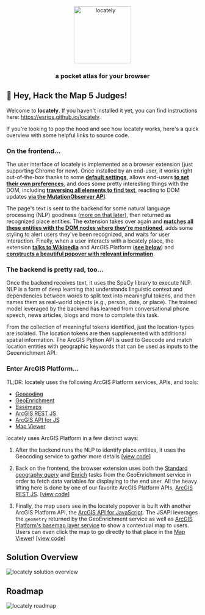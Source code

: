 <div align="center">
  <a href="#">
    <img height="150px" src="https://esrips.github.io/locately/logo.jpg" alt="locately" title="locately" />     <a/>
  <h3 align="center">a pocket atlas for your browser</h3>
</div>
 
## 👋 Hey, Hack the Map 5 Judges!

Welcome to **locately**. If you haven't installed it yet, you can find instructions here: https://esrips.github.io/locately.
  
If you're looking to pop the hood and see how locately works, here's a quick overview with some helpful links to source code.
  
### On the frontend...

The user interface of locately is implemented as a browser extension (just supporting Chrome for now). Once installed by an end-user, it works right out-of-the-box thanks to some [**default settings**](), allows end-users [**to set their own preferences**](), and does some pretty interesting things with the DOM, including [**traversing all elements to find text**](), reacting to DOM updates [**via the MutationObserver API**](). 
  
The page's text is sent to the backend for some natural language processing (NLP) goodness ([more on that later](#the-backend-is-pretty-rad-too)), then returned as recognized place entities. The extension takes over again and [**matches all these entities with the DOM nodes where they're mentioned**](), adds some styling to alert users they've been recognized, and waits for user interaction. Finally, when a user interacts with a locately place, the extension [**talks to Wikipedia**]() and ArcGIS Platform ([**see below**](#enter-arcgis-platform)) and [**constructs a beautiful popover with relevant information**]().

### The backend is pretty rad, too...

Once the backend receives text, it uses the SpaCy library to execute NLP. NLP is a form of deep learning that understands linguistic context and dependencies between words to split text into meaningful tokens, and then names them as real-world objects (e.g., person, date, or place). The trained model leveraged by the backend has learned from conversational phone speech, news articles, blogs and more to complete this task. 

From the collection of meaningful tokens identified, just the location-types are isolated. The location tokens are then supplemented with additional spatial information. The ArcGIS Python API is used to Geocode and match location entities with geographic keywords that can be used as inputs to the Geoenrichment API.
  
### Enter ArcGIS Platform...
  
TL;DR: locately uses the following ArcGIS Platform services, APIs, and tools: 
  
  - [~~Geocoding~~](https://developers.arcgis.com/documentation/mapping-apis-and-services/search/geocoding)
  - [GeoEnrichment](https://developers.arcgis.com/documentation/mapping-apis-and-services/demographics/geoenrichment)
  - [Basemaps](https://developers.arcgis.com/documentation/mapping-apis-and-services/maps/basemap-layers)
  - [ArcGIS REST JS](https://developers.arcgis.com/arcgis-rest-js)
  - [ArcGIS API for JS](https://developers.arcgis.com/javascript/latest)
  - [Map Viewer](https://developers.arcgis.com/documentation/mapping-apis-and-services/tools/mapviewer)

locately uses ArcGIS Platform in a few distinct ways:
  
  1. After the backend runs the NLP to identify place entities, it uses the Geocoding service to gather more details [[view code](https://github.com/EsriPS/locately/blob/main/backend/locately_tools.pyt)]
  
  2. Back on the frontend, the browser extension uses both the [Standard geography query](https://developers.arcgis.com/rest/geoenrichment/api-reference/standard-geography-query.htm) and [Enrich](https://developers.arcgis.com/rest/geoenrichment/api-reference/enrich.htm) tasks from the GeoEnrichment service in order to fetch data variables for displaying to the end user. All the heavy lifting here is done by one of our favorite ArcGIS Platform APIs, [ArcGIS REST JS](https://developers.arcgis.com/arcgis-rest-js). [[view code](https://github.com/EsriPS/locately/blob/main/extension/source/ContentScript/api.js)]
  
  3. Finally, the map users see in the locately popover is built with another ArcGIS Platform API, the [ArcGIS API for JavaScript](https://developers.arcgis.com/javascript/latest). The JSAPI leverages the `geometry` returned by the GeoEnrichment service as well as [ArcGIS Platform's basemap layer service](https://developers.arcgis.com/documentation/mapping-apis-and-services/maps/basemap-layers) to show a contextual map to users. Users can even click the map to go directly to that place in the [Map Viewer](https://developers.arcgis.com/documentation/mapping-apis-and-services/tools/mapviewer)! [[view code](https://github.com/EsriPS/locately/blob/main/docs/map/index.html)]

## Solution Overview
  
![locately solution overview](https://esrips.github.io/locately/locately-overview.png)

## Roadmap
  
![locately roadmap](https://esrips.github.io/locately/locately-roadmap.png)


  
<!-- ## Core Team
  
You are more than welcome to reach out to the core team members listed below, but we highly recommend asking questions or proposing ideas within this repo (via [Issues](https://github.com/EsriPS/innersource-template/issues) or [Discussions](https://github.com/EsriPS/innersource-template/discussions)) so we can keep everything transparent and discoverable!

| Name | Contact |
| -----| ------- |
| Josh Peterson      | <a href="https://teams.microsoft.com/l/chat/0/0?users=jpeterson@esri.com"><img height="50px" src="https://oit.ua.edu/wp-content/uploads/2020/12/Microsoft_Teams_256x256.png"></img></a><a href="mailto:jpeterson@esri.com"><img height="50px" src="https://office365.delaware.gov/wp-content/uploads/sites/135/2019/06/Outlook_256x256-1.png"></img></a> |
| Gavin Rehkemper    | <a href="https://teams.microsoft.com/l/chat/0/0?users=grehkemper@esri.com"><img height="50px" src="https://oit.ua.edu/wp-content/uploads/2020/12/Microsoft_Teams_256x256.png"></img></a><a href="mailto:grehkemper@esri.com"><img height="50px" src="https://office365.delaware.gov/wp-content/uploads/sites/135/2019/06/Outlook_256x256-1.png"></img></a> |
  
Please see the [codeowners](CODEOWNERS) file for the appropriate contacts for each file in this project. -->
